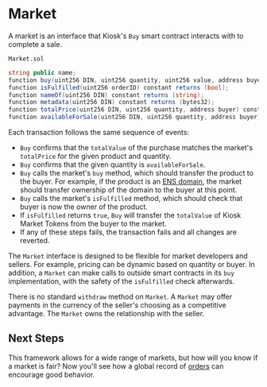 # Market

A market is an interface that Kiosk's `Buy` smart contract interacts with to complete a sale.

`Market.sol`

```cs
string public name;
function buy(uint256 DIN, uint256 quantity, uint256 value, address buyer, bool approved) returns (bool);
function isFulfilled(uint256 orderID) constant returns (bool);
function nameOf(uint256 DIN) constant returns (string);
function metadata(uint256 DIN) constant returns (bytes32);
function totalPrice(uint256 DIN, uint256 quantity, address buyer) constant returns (uint256);
function availableForSale(uint256 DIN, uint256 quantity, address buyer) constant returns (bool);
```

Each transaction follows the same sequence of events:

* `Buy` confirms that the `totalValue` of the purchase matches the market's `totalPrice` for the given product and quantity.
* `Buy` confirms that the given quantity is `availableForSale`.
* `Buy` calls the market's `buy` method, which should transfer the product to the buyer. For example, if the product is an [ENS domain](https://ens.domains/), the market should transfer ownership of the domain to the buyer at this point.
* `Buy` calls the market's `isFulfilled` method, which should check that buyer is now the owner of the product.
* If `isFulfilled` returns `true`, `Buy` will transfer the `totalValue` of Kiosk Market Tokens from the buyer to the market.
* If any of these steps fails, the transaction fails and all changes are reverted.

The `Market` interface is designed to be flexible for market developers and sellers. For example, pricing can be dynamic based on quantity or buyer. In addition, a `Market` can make calls to outside smart contracts in its `buy` implementation, with the safety of the `isFulfilled` check afterwards.

There is no standard `withdraw` method on `Market`. A `Market` may offer payments in the currency of the seller's choosing as a competitive advantage. The `Market` owns the relationship with the seller.

## Next Steps

This framework allows for a wide range of markets, but how will you know if a market is fair? Now you'll see how a global record of [orders](../intro/order.md) can encourage good behavior.

